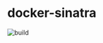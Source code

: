 # docker-sinatra

![build](https://github.com/joecodemonkey/docker-sinatra/actions/workflows/push.yml/badge.svg)

